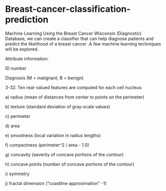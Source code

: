 # Breast-cancer-classification-prediction
Machine Learning
Using the Breast Cancer Wisconsin (Diagnostic) Database, 
we can create a classifier that can help diagnose patients and predict the likelihood of a breast cancer
.A few machine learning techniques will be explored.



Attribute information:

ID number

Diagnosis (M = malignant, B = benign)

3-32: Ten real-valued features are computed for each cell nucleus:

a) radius (mean of distances from center to points on the perimeter)

b) texture (standard deviation of gray-scale values)

c) perimeter

d) area

e) smootness (local variation in radius lengths)

f) compactness (perimeter^2 / area - 1.0)

g) concavity (severity of concave portions of the contour)

h) concave points (number of concave portions of the contour)

i) symmetry

j) fractal dimension ("coastline approximation" -1)
